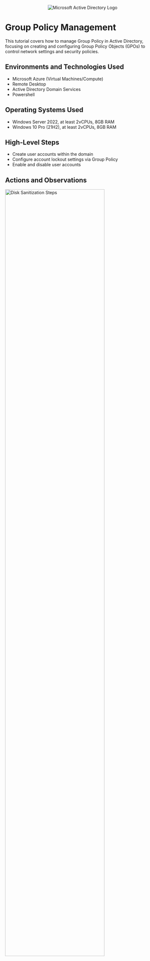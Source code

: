 <p align="center">
<img src="https://i.imgur.com/pU5A58S.png" alt="Microsoft Active Directory Logo"/>
</p>

<h1>Group Policy Management</h1>
This tutorial covers how to manage Group Policy in Active Directory, focusing on creating and configuring Group Policy Objects (GPOs) to control network settings and security policies. <br />


<h2>Environments and Technologies Used</h2>

- Microsoft Azure (Virtual Machines/Compute)
- Remote Desktop
- Active Directory Domain Services
- Powershell

<h2>Operating Systems Used </h2>

- Windows Server 2022, at least 2vCPUs, 8GB RAM
- Windows 10 Pro (21H2), at least 2vCPUs, 8GB RAM


<h2>High-Level Steps</h2>

- Create user accounts within the domain
- Configure account lockout settings via Group Policy
- Enable and disable user accounts

<h2>Actions and Observations</h2>

<p>
<img src="https://i.imgur.com/DJmEXEB.png" height="80%" width="80%" alt="Disk Sanitization Steps"/>
</p>
<p>
